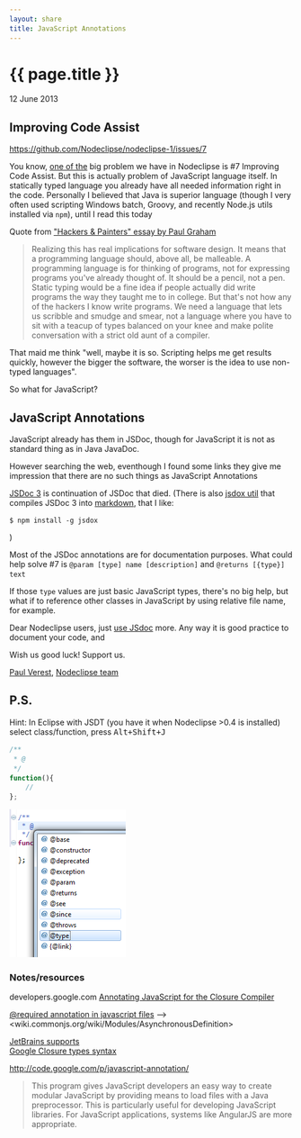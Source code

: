 ```yaml
---
layout: share
title: JavaScript Annotations
---
```


{{ page.title }}
================

<p class="meta">12 June 2013</p>

## Improving Code Assist

https://github.com/Nodeclipse/nodeclipse-1/issues/7 

You know, [one of the](https://github.com/Nodeclipse/nodeclipse-1/issues) big problem we have in Nodeclipse
 is #7 Improving Code Assist. But this is actually problem of JavaScript language itself.
In statically typed language you already have all needed information right in the code.
Personally I believed that Java is superior language (though I very often used scripting Windows batch, Groovy,
 and recently Node.js utils installed via `npm`), until I read this today

Quote from ["Hackers & Painters" essay by Paul Graham](http://www.paulgraham.com/hp.html)

>	Realizing this has real implications for software design. It means that a programming language should, above all, be malleable. A programming language is for thinking of programs, not for expressing programs you've already thought of. It should be a pencil, not a pen. Static typing would be a fine idea if people actually did write programs the way they taught me to in college. But that's not how any of the hackers I know write programs. We need a language that lets us scribble and smudge and smear, not a language where you have to sit with a teacup of types balanced on your knee and make polite conversation with a strict old aunt of a compiler. 
 
That maid me think "well, maybe it is so. Scripting helps me get results quickly, however the bigger the software,
 the worser is the idea to use non-typed languages".
 
So what for JavaScript?

## JavaScript Annotations

JavaScript already has them in JSDoc, though for JavaScript it is not as standard thing as in Java JavaDoc.

However searching the web, eventhough I found some links they give me impression that there are no such things as JavaScript Annotations

[JSDoc 3](http://usejsdoc.org/) is continuation of JSDoc that died. (There is also [jsdox util](http://jsdox.org/) that compiles JSDoc 3
 into [markdown](http://daringfireball.net/projects/markdown/), that I like:

	$ npm install -g jsdox

)

Most of the JSDoc annotations are for documentation purposes. What could help solve #7 is 
`@param [type] name [description]` and `@returns [{type}] text`

If those `type` values are just basic JavaScript types, there's no big help,
but what if to reference other classes in JavaScript by using relative file name, for example.

Dear Nodeclipse users, just [use JSdoc](http://usejsdoc.org/tags-type.html) more. Any way it is good practice to document your code, and

Wish us good luck! Support us.

[Paul Verest](https://github.com/PaulVI), [Nodeclipse team](https://github.com/Nodeclipse)

## P.S. 

Hint: In Eclipse with JSDT (you have it when Nodeclipse >0.4 is installed) select class/function, press <kbd>Alt+Shift+J</kbd>

```js
/**
 * @
 */
function(){
	//
};
```

![javascript-annotation-support.png](/img/javascript-annotation-support.png)

### Notes/resources

developers.google.com [Annotating JavaScript for the Closure Compiler](https://developers.google.com/closure/compiler/docs/js-for-compiler)  

[@required annotation in javascript files](http://stackoverflow.com/questions/4880191/required-annotation-in-javascript-files)
 --> <wiki.commonjs.org/wiki/Modules/AsynchronousDefinition> 

[JetBrains supports](http://blog.jetbrains.com/webide/2012/10/validating-javascript-code-with-jsdoc-types-annotations/)   
 [Google Closure types syntax](https://developers.google.com/closure/compiler/docs/js-for-compiler#types)

<http://code.google.com/p/javascript-annotation/>  
> This program gives JavaScript developers an easy way to create modular JavaScript by providing means to load files with a Java preprocessor.
 This is particularly useful for developing JavaScript libraries. For JavaScript applications, systems like AngularJS are more appropriate.


